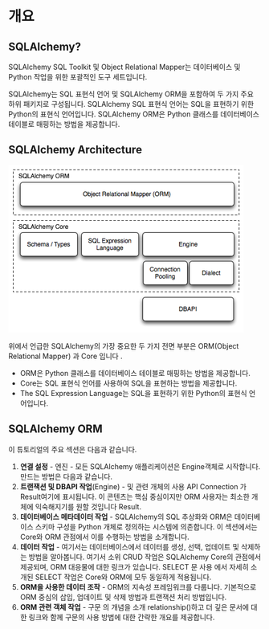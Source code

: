 # 개요
## SQLAlchemy?
SQLAlchemy SQL Toolkit 및 Object Relational Mapper는 데이터베이스 및 Python 작업을 위한 포괄적인 도구 세트입니다.

SQLAlchemy는 SQL 표현식 언어 및 SQLAlchemy ORM을 포함하여 두 가지 주요 하위 패키지로 구성됩니다. SQLAlchemy SQL 표현식 언어는 SQL을 표현하기 위한 Python의 표현식 언어입니다. SQLAlchemy ORM은 Python 클래스를 데이터베이스 테이블로 매핑하는 방법을 제공합니다.

## SQLAlchemy Architecture
<!-- image -->
![SQLAlchemy](/asset/sqla_arch_small.png)

위에서 언급한 SQLAlchemy의 가장 중요한 두 가지 전면 부분은 ORM(Object Relational Mapper) 과 Core 입니다 .

- ORM은 Python 클래스를 데이터베이스 테이블로 매핑하는 방법을 제공합니다.
- Core는 SQL 표현식 언어를 사용하여 SQL을 표현하는 방법을 제공합니다.
- The SQL Expression Language는 SQL을 표현하기 위한 Python의 표현식 언어입니다.

## SQLAlchemy ORM

이 튜토리얼의 주요 섹션은 다음과 같습니다.

1. **연결 설정** - 엔진 - 모든 SQLAlchemy 애플리케이션은 Engine객체로 시작합니다. 만드는 방법은 다음과 같습니다.
2. **트랜잭션 및 DBAPI 작업**(Engine) - 및 관련 개체의 사용 API Connection 가Result여기에 표시됩니다. 이 콘텐츠는 핵심 중심이지만 ORM 사용자는 최소한 개체에 익숙해지기를 원할 것입니다 Result.
3. **데이터베이스 메타데이터 작업** - SQLAlchemy의 SQL 추상화와 ORM은 데이터베이스 스키마 구성을 Python 개체로 정의하는 시스템에 의존합니다. 이 섹션에서는 Core와 ORM 관점에서 이를 수행하는 방법을 소개합니다.
4. **데이터 작업** - 여기서는 데이터베이스에서 데이터를 생성, 선택, 업데이트 및 삭제하는 방법을 알아봅니다. 여기서 소위 CRUD 작업은 SQLAlchemy Core의 관점에서 제공되며, ORM 대응물에 대한 링크가 있습니다. SELECT 문 사용 에서 자세히 소개된 SELECT 작업은 Core와 ORM에 모두 동일하게 적용됩니다.
5. **ORM을 사용한 데이터 조작** - ORM의 지속성 프레임워크를 다룹니다. 기본적으로 ORM 중심의 삽입, 업데이트 및 삭제 방법과 트랜잭션 처리 방법입니다.
6. **ORM 관련 객체 작업** - 구문 의 개념을 소개 relationship()하고 더 깊은 문서에 대한 링크와 함께 구문의 사용 방법에 대한 간략한 개요를 제공합니다.